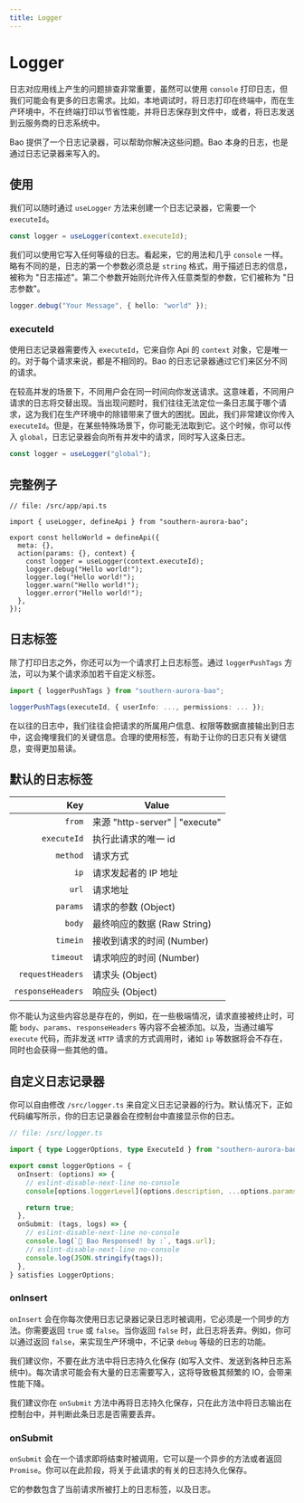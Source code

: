 ```yaml
---
title: Logger
---
```


# Logger

日志对应用线上产生的问题排查非常重要，虽然可以使用 `console` 打印日志，但我们可能会有更多的日志需求。比如，本地调试时，将日志打印在终端中，而在生产环境中，不在终端打印以节省性能，并将日志保存到文件中，或者，将日志发送到云服务商的日志系统中。

Bao 提供了一个日志记录器，可以帮助你解决这些问题。Bao 本身的日志，也是通过日志记录器来写入的。

## 使用

我们可以随时通过 `useLogger` 方法来创建一个日志记录器，它需要一个 `executeId`。

```ts
const logger = useLogger(context.executeId);
```

我们可以使用它写入任何等级的日志。看起来，它的用法和几乎 `console` 一样。略有不同的是，日志的第一个参数必须总是 `string` 格式，用于描述日志的信息，被称为 "日志描述"。第二个参数开始则允许传入任意类型的参数，它们被称为 "日志参数"。

```ts
logger.debug("Your Message", { hello: "world" });
```

### executeId

使用日志记录器需要传入 `executeId`，它来自你 Api 的 `context` 对象，它是唯一的。对于每个请求来说，都是不相同的。Bao 的日志记录器通过它们来区分不同的请求。

在较高并发的场景下，不同用户会在同一时间向你发送请求。这意味着，不同用户请求的日志将交替出现。当出现问题时，我们往往无法定位一条日志属于哪个请求，这为我们在生产环境中的除错带来了很大的困扰。因此，我们非常建议你传入 `executeId`。但是，在某些特殊场景下，你可能无法取到它。这个时候，你可以传入 `global`，日志记录器会向所有并发中的请求，同时写入这条日志。

```ts
const logger = useLogger("global");
```

## 完整例子

```ts{8-12}
// file: /src/app/api.ts

import { useLogger, defineApi } from "southern-aurora-bao";

export const helloWorld = defineApi({
  meta: {},
  action(params: {}, context) {
    const logger = useLogger(context.executeId);
    logger.debug("Hello world!");
    logger.log("Hello world!");
    logger.warn("Hello world!");
    logger.error("Hello world!");
  },
});
```

## 日志标签

除了打印日志之外，你还可以为一个请求打上日志标签。通过 `loggerPushTags` 方法，可以为某个请求添加若干自定义标签。

```ts
import { loggerPushTags } from "southern-aurora-bao";

loggerPushTags(executeId, { userInfo: ..., permissions: ... });
```

在以往的日志中，我们往往会把请求的所属用户信息、权限等数据直接输出到日志中，这会掩埋我们的关键信息。合理的使用标签，有助于让你的日志只有关键信息，变得更加易读。

## 默认的日志标签

|               Key | Value                           |
| ----------------: | ------------------------------- |
|            `from` | 来源 "http-server" \| "execute" |
|       `executeId` | 执行此请求的唯一 id             |
|          `method` | 请求方式                        |
|              `ip` | 请求发起者的 IP 地址            |
|             `url` | 请求地址                        |
|          `params` | 请求的参数 (Object)             |
|            `body` | 最终响应的数据 (Raw String)     |
|          `timein` | 接收到请求的时间 (Number)       |
|         `timeout` | 请求响应的时间 (Number)         |
|  `requestHeaders` | 请求头 (Object)                 |
| `responseHeaders` | 响应头 (Object)                 |

你不能认为这些内容总是存在的，例如，在一些极端情况，请求直接被终止时，可能 `body`、`params`、`responseHeaders` 等内容不会被添加。以及，当通过编写 `execute` 代码，而非发送 `HTTP` 请求的方式调用时，诸如 `ip` 等数据将会不存在，同时也会获得一些其他的值。

## 自定义日志记录器

你可以自由修改 `/src/logger.ts` 来自定义日志记录器的行为。默认情况下，正如代码编写所示，你的日志记录器会在控制台中直接显示你的日志。

```ts
// file: /src/logger.ts

import { type LoggerOptions, type ExecuteId } from "southern-aurora-bao";

export const loggerOptions = {
  onInsert: (options) => {
    // eslint-disable-next-line no-console
    console[options.loggerLevel](options.description, ...options.params);

    return true;
  },
  onSubmit: (tags, logs) => {
    // eslint-disable-next-line no-console
    console.log(`🧊 Bao Responsed! by :`, tags.url);
    // eslint-disable-next-line no-console
    console.log(JSON.stringify(tags));
  },
} satisfies LoggerOptions;
```

### onInsert

`onInsert` 会在你每次使用日志记录器记录日志时被调用，它必须是一个同步的方法。你需要返回 `true` 或 `false`。当你返回 `false` 时，此日志将丢弃。例如，你可以通过返回 `false`，来实现生产环境中，不记录 `debug` 等级的日志的功能。

我们建议你，不要在此方法中将日志持久化保存 (如写入文件、发送到各种日志系统中)。每次请求可能会有大量的日志需要写入，这将导致极其频繁的 IO，会带来性能下降。

我们建议你在 `onSubmit` 方法中再将日志持久化保存，只在此方法中将日志输出在控制台中，并判断此条日志是否需要丢弃。

### onSubmit

`onSubmit` 会在一个请求即将结束时被调用，它可以是一个异步的方法或者返回 `Promise`。你可以在此阶段，将关于此请求的有关的日志持久化保存。

它的参数包含了当前请求所被打上的日志标签，以及日志。
